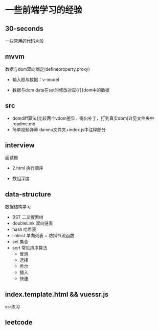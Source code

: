 # 一些前端学习的经验

## 30-seconds

  一些常用的代码片段

## mvvm

  数据与dom双向绑定(defineproperty,proxy)

- 输入框与数据：v-model

- 数据与dom data在set时修改对应{{}}dom中的数据

## src

- domdiff算法(比较两个vdom差异，得出补丁，打到真实dom)详见文件夹中readme.md
- 简单视频弹幕 danmu文件夹+index.js中注释部分

## interview

面试题

- 2.html 执行顺序
  
- 数组深度

## data-structure

数据结构学习

- BST 二叉搜索树
- doubleLink 双向链表
- hash 哈希表
- linklist 单向列表 + 防抖节流函数
- set 集合
- sort 常见排序算法
  - 冒泡
  - 选择
  - 希尔
  - 插入
  - 快速

## index.template.html && vuessr.js

ssr练习

## leetcode

